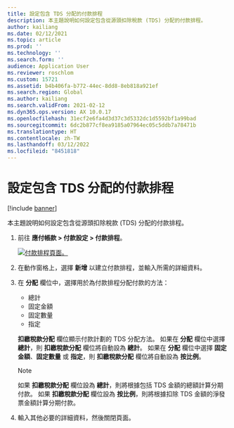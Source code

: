 ```yaml
---
title: 設定包含 TDS 分配的付款排程
description: 本主題說明如何設定包含從源頭扣除稅款 (TDS) 分配的付款排程。
author: kailiang
ms.date: 02/12/2021
ms.topic: article
ms.prod: ''
ms.technology: ''
ms.search.form: ''
audience: Application User
ms.reviewer: roschlom
ms.custom: 15721
ms.assetid: b4b406fa-b772-44ec-8dd8-8eb818a921ef
ms.search.region: Global
ms.author: kailiang
ms.search.validFrom: 2021-02-12
ms.dyn365.ops.version: AX 10.0.17
ms.openlocfilehash: 31ecf2e6fa4d3d37c3d5332dc1d5592bf1a99bad
ms.sourcegitcommit: 6dc2b877cf8ea9185a07964ec05c5ddb7a78471b
ms.translationtype: HT
ms.contentlocale: zh-TW
ms.lasthandoff: 03/12/2022
ms.locfileid: "8451818"
---
```

# <a name="set-up-payment-schedules-with-tds-allocation"></a>設定包含 TDS 分配的付款排程

[!include [banner](../includes/banner.md)]

本主題說明如何設定包含從源頭扣除稅款 (TDS) 分配的付款排程。

1. 前往 **應付帳款 \> 付款設定 \> 付款排程**。

    [![付款排程頁面。](./media/apac-ind-TDS-27.png)](./media/apac-ind-TDS-27.png)

2. 在動作窗格上，選擇 **新增** 以建立付款排程，並輸入所需的詳細資料。
3. 在 **分配** 欄位中，選擇用於為付款排程分配付款的方法：

    - 總計
    - 固定金額
    - 固定數量
    - 指定

    **扣繳稅款分配** 欄位顯示付款計劃的 TDS 分配方法。 如果在 **分配** 欄位中選擇 **總計**，則 **扣繳稅款分配** 欄位將自動設為 **總計**。 如果在 **分配** 欄位中選擇 **固定金額**、**固定數量** 或 **指定**，則 **扣繳稅款分配** 欄位將自動設為 **按比例**。

    > [!NOTE]
    > 如果 **扣繳稅款分配** 欄位設為 **總計**，則將根據包括 TDS 金額的總額計算分期付款。 如果 **扣繳稅款分配** 欄位設為 **按比例**，則將根據扣除 TDS 金額的淨發票金額計算分期付款。

4. 輸入其他必要的詳細資料，然後關閉頁面。
